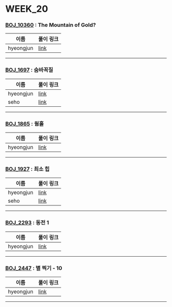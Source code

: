 # WEEK_20

### [BOJ_10360](https://boj.kr/10360) : The Mountain of Gold?

|이름|풀이 링크|
|--|--|
|hyeongjun| [link](BOJ_10360/hyeongjun.cpp)
---


### [BOJ_1697](https://boj.kr/1697) : 숨바꼭질

|이름|풀이 링크|
|--|--|
|hyeongjun| [link](BOJ_1697/hyeongjun.cpp)
|seho| [link](BOJ_1697/seho.py)
---


### [BOJ_1865](https://boj.kr/1865) : 웜홀

|이름|풀이 링크|
|--|--|
|hyeongjun| [link](BOJ_1865/hyeongjun.cpp)
---


### [BOJ_1927](https://boj.kr/1927) : 최소 힙

|이름|풀이 링크|
|--|--|
|hyeongjun| [link](BOJ_1927/hyeongjun.cpp)
|seho| [link](BOJ_1927/seho.py)
---


### [BOJ_2293](https://boj.kr/2293) : 동전 1

|이름|풀이 링크|
|--|--|
|hyeongjun| [link](BOJ_2293/hyeongjun.cpp)
---


### [BOJ_2447](https://boj.kr/2447) : 별 찍기 - 10

|이름|풀이 링크|
|--|--|
|hyeongjun| [link](BOJ_2447/hyeongjun.cpp)
---
